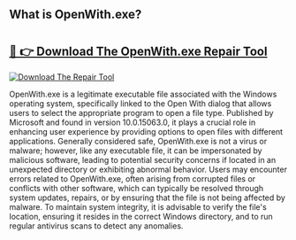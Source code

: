 ## What is OpenWith.exe? 

# <h2><a href="https://exedetect.com/download.php?OpenWith.exe">🔗 👉 Download The OpenWith.exe Repair Tool</a></h2>

[![Download The Repair Tool](https://exedetect.com/download-button.jpg)](https://exedetect.com/download.php?OpenWith.exe)

OpenWith.exe is a legitimate executable file associated with the Windows operating system, specifically linked to the Open With dialog that allows users to select the appropriate program to open a file type. Published by Microsoft and found in version 10.0.15063.0, it plays a crucial role in enhancing user experience by providing options to open files with different applications. Generally considered safe, OpenWith.exe is not a virus or malware; however, like any executable file, it can be impersonated by malicious software, leading to potential security concerns if located in an unexpected directory or exhibiting abnormal behavior. Users may encounter errors related to OpenWith.exe, often arising from corrupted files or conflicts with other software, which can typically be resolved through system updates, repairs, or by ensuring that the file is not being affected by malware. To maintain system integrity, it is advisable to verify the file's location, ensuring it resides in the correct Windows directory, and to run regular antivirus scans to detect any anomalies.